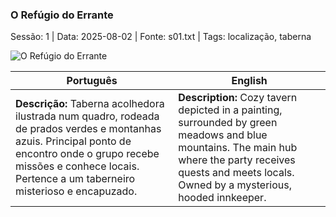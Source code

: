 ### O Refúgio do Errante

Sessão: 1 | Data: 2025-08-02 | Fonte: s01.txt | Tags: localização, taberna

![O Refúgio do Errante](location_blank.png)

| Português                                                                                                                                                                                                                       | English                                                                                                                                                                                                      |
| ------------------------------------------------------------------------------------------------------------------------------------------------------------------------------------------------------------------------------- | ------------------------------------------------------------------------------------------------------------------------------------------------------------------------------------------------------------ |
| **Descrição:** Taberna acolhedora ilustrada num quadro, rodeada de prados verdes e montanhas azuis. Principal ponto de encontro onde o grupo recebe missões e conhece locais. Pertence a um taberneiro misterioso e encapuzado. | **Description:** Cozy tavern depicted in a painting, surrounded by green meadows and blue mountains. The main hub where the party receives quests and meets locals. Owned by a mysterious, hooded innkeeper. |


















